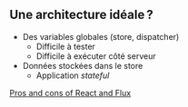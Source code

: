 ## Une architecture idéale ?

* Des variables globales (store, dispatcher)
  * Difficile à tester
  * Difficile à exécuter côté serveur
* Données stockées dans le store
  * Application *stateful*

[Pros and cons of React and Flux](https://www.quora.com/What-are-the-pros-and-cons-of-React-js-and-Flux-Are-they-the-future-of-front-end-development)
